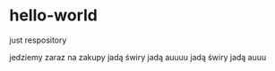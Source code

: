 # hello-world
just respository

jedziemy zaraz na zakupy jadą świry jadą
auuuu jadą świry jadą auuu
